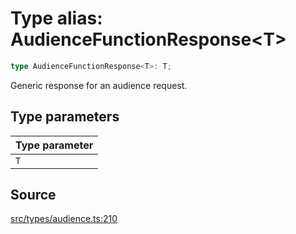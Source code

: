# Type alias: AudienceFunctionResponse\<T\>

```ts
type AudienceFunctionResponse<T>: T;
```

Generic response for an audience request.

## Type parameters

| Type parameter |
| :------ |
| `T` |

## Source

[src/types/audience.ts:210](https://github.com/torque-labs/torque-ts-sdk/blob/3bb7686d9ca1711cb29a16a45efd25d459673e82/src/types/audience.ts#L210)
